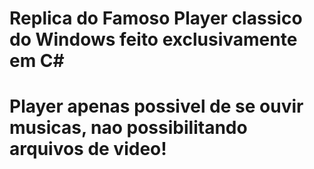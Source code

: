# Replica  do Famoso Player classico do Windows feito exclusivamente em C#
# Player apenas possivel de se ouvir musicas, nao possibilitando arquivos de video!
